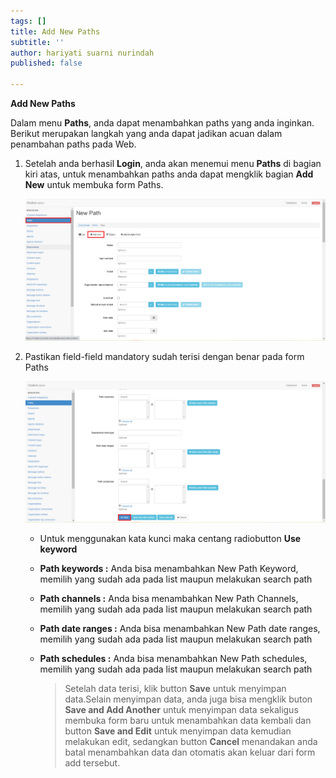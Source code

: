 ```yaml
---
tags: []
title: Add New Paths
subtitle: ''
author: hariyati suarni nurindah
published: false

---
```

**Add New Paths**

Dalam menu **Paths**, anda dapat menambahkan paths yang anda inginkan. Berikut merupakan langkah yang anda dapat jadikan acuan dalam penambahan paths pada Web.

1. Setelah anda berhasil **Login**, anda akan menemui menu **Paths** di bagian kiri atas, untuk menambahkan paths anda dapat mengklik bagian **Add New** untuk membuka form Paths.

   ![](/uploads/paths2.PNG)
2. Pastikan field-field mandatory sudah terisi dengan benar pada form Paths

   ![](/uploads/paths3.PNG)
   * Untuk menggunakan kata kunci maka centang radiobutton **Use keyword**
   * **Path keywords :** Anda bisa menambahkan New Path Keyword, memilih yang sudah ada pada list maupun melakukan search path
   * **Path channels :** Anda bisa menambahkan New Path Channels, memilih yang sudah ada pada list maupun melakukan search path
   * **Path date ranges :** Anda bisa menambahkan New Path date ranges, memilih yang sudah ada pada list maupun melakukan search path
   * **Path schedules :** Anda bisa menambahkan New Path schedules, memilih yang sudah ada pada list maupun melakukan search path

     > Setelah data terisi, klik button **Save** untuk menyimpan data.Selain menyimpan data, anda juga bisa mengklik buton **Save and Add Another** untuk menyimpan data sekaligus membuka form baru untuk menambahkan data kembali dan button **Save and Edit** untuk menyimpan data kemudian melakukan edit, sedangkan button **Cancel** menandakan anda batal menambahkan data dan otomatis akan keluar dari form add tersebut.